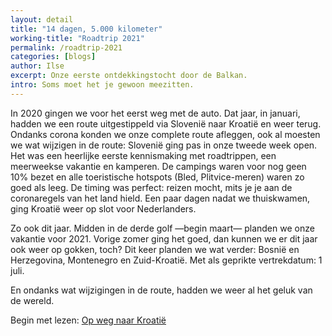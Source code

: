 ```yaml
---
layout: detail
title: "14 dagen, 5.000 kilometer"
working-title: "Roadtrip 2021"
permalink: /roadtrip-2021
categories: [blogs]
author: Ilse
excerpt: Onze eerste ontdekkingstocht door de Balkan.
intro: Soms moet het je gewoon meezitten.
---
```


In 2020 gingen we voor het eerst weg met de auto. Dat jaar, in januari, hadden we een route uitgestippeld via Slovenië naar Kroatië en weer terug. Ondanks corona konden we onze complete route afleggen, ook al moesten we wat wijzigen in de route: Slovenië ging pas in onze tweede week open. Het was een heerlijke eerste kennismaking met roadtrippen, een meerweekse vakantie en kamperen. De campings waren voor nog geen 10% bezet en alle toeristische hotspots (Bled, Plitvice-meren) waren zo goed als leeg. De timing was perfect: reizen mocht, mits je je aan de coronaregels van het land hield. Een paar dagen nadat we thuiskwamen, ging Kroatië weer op slot voor Nederlanders.

Zo ook dit jaar. Midden in de derde golf —begin maart— planden we onze vakantie voor 2021. Vorige zomer ging het goed, dan kunnen we er dit jaar ook weer op gokken, toch? Dit keer planden we wat verder: Bosnië en Herzegovina, Montenegro en Zuid-Kroatië. Met als geprikte vertrekdatum: 1 juli.

En ondanks wat wijzigingen in de route, hadden we weer al het geluk van de wereld.

Begin met lezen: <a class="chapter--next" href="/roadtrip-1">Op weg naar Kroatië</a>
